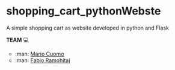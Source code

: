 # shopping_cart_pythonWebste
A simple shopping cart as website developed in python and Flask

**TEAM** :computer:
<ul type="circle">
  <li> :man: <a href="https://github.com/mariocuomo">Mario Cuomo</a> </li> 
  <li> :man: <a href="https://github.com/FabioR1995">Fabio Ramohitaj</a></li> 
</ul>
